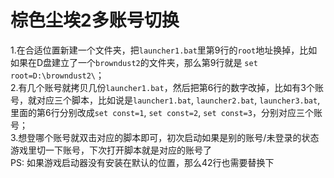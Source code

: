 # 棕色尘埃2多账号切换
1.在合适位置新建一个文件夹，把`launcher1.bat`里第9行的`root`地址换掉，比如如果在D盘建立了一个`browndust2`的文件夹，那么第9行就是
```set root=D:\browndust2\```；\
2.有几个账号就拷贝几份`launcher1.bat`，然后把第6行的数字改掉，比如有3个账号，就对应三个脚本，比如说是`launcher1.bat`, `launcher2.bat`, `launcher3.bat`,
里面的第6行分别改成`set const=1`, `set const=2`, `set const=3`，分别对应三个账号；\
3.想登哪个账号就双击对应的脚本即可，初次启动如果是别的账号/未登录的状态游戏里切一下账号，下次打开脚本就是对应的账号了\
PS: 如果游戏启动器没有安装在默认的位置，那么42行也需要替换下
